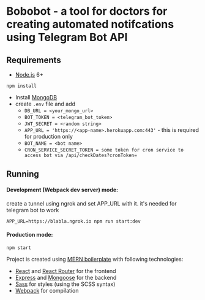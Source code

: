 # Bobobot - a tool for doctors for creating automated notifcations using Telegram Bot API

## Requirements

- [Node.js](https://nodejs.org/en/) 6+

```shell
npm install
```

- Install [MongoDB](https://docs.mongodb.com/manual/administration/install-community/)
- create `.env` file and add
  - `DB_URL = <your_mongo_url>`
  - `BOT_TOKEN = <telegram_bot_token>`
  - `JWT_SECRET = <random string>`
  - `APP_URL = 'https://<app-name>.herokuapp.com:443'` - this is required for production only
  - `BOT_NAME = <bot name>`
  - `CRON_SERVICE_SECRET_TOKEN = some token for cron service to access bot via /api/checkDates?cronToken=`

## Running

#### Development (Webpack dev server) mode:

create a tunnel using ngrok and set APP_URL with it. it's needed for telegram bot to work

```shell
APP_URL=https://blabla.ngrok.io npm run start:dev
```

#### Production mode:

```shell
npm start
```

Project is created using [MERN boilerplate](https://github.com/keithweaver/MERN-boilerplate) with following technologies:

- [React](https://facebook.github.io/react/) and [React Router](https://reacttraining.com/react-router/) for the frontend
- [Express](http://expressjs.com/) and [Mongoose](http://mongoosejs.com/) for the backend
- [Sass](http://sass-lang.com/) for styles (using the SCSS syntax)
- [Webpack](https://webpack.github.io/) for compilation
